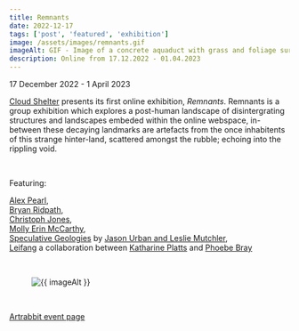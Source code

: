 ```yaml
---
title: Remnants
date: 2022-12-17
tags: ['post', 'featured', 'exhibition']
image: /assets/images/remnants.gif
imageAlt: GIF - Image of a concrete aquaduct with grass and foliage surrounding it with green rippling water reflecting the landscape on a black background
description: Online from 17.12.2022 - 01.04.2023
---
```

<p>17 December 2022 - 1 April 2023</p>

<p><a href="/">Cloud Shelter</a> presents its first online exhibition, <i>Remnants</i>. Remnants is a group exhibition which explores a post-human landscape of disintergrating structures and landscapes embeded within the online webspace, in-between these decaying landmarks are artefacts from the once inhabitents of this strange hinter-land, scattered amongst the rubble; echoing into the rippling void.</p>
<br>

<p>Featuring:</p>

<p><a href="https://www.instagram.com/rotagavinii/" target="_blank" rel="noopener">Alex Pearl</a>, <br>
<a href="https://www.instagram.com/bralri/" target="_blank" rel="noopener">Bryan Ridpath</a>, <br>
<a href="https://www.instagram.com/_christophjones/" target="_blank" rel="noopener">Christoph Jones</a>, <br>
<a href="https://www.instagram.com/molly.erh/" target="_blank" rel="noopener">Molly Erin McCarthy</a>, <br>
<a href="https://www.instagram.com/speculative_geologies/" target="_blank" rel="noopener">Speculative Geologies</a> by <a href="https://www.instagram.com/julmstudios/" target="_blank" rel="noopener">Jason Urban and Leslie Mutchler</a>, <br>
<a href="https://www.instagram.com/leifang2022/" target="_blank" rel="noopener">Leifang</a> a collaboration between <a href="https://www.instagram.com/katharineplatts/" target="_blank" rel="noopener">Katharine Platts</a> and <a href="https://www.instagram.com/phoebebray_/" target="_blank" rel="noopener">Phoebe Bray</a></p>
<br>

<figure class="main-article__figure">
    <img src="{{ image  }}" alt="{{ imageAlt }}" title="{{ imageAlt }}">
</figure>
<br>

<p><a href="https://www.artrabbit.com/events/remnants-2022" target="_blank" rel="noopener">Artrabbit event page</a></p>
